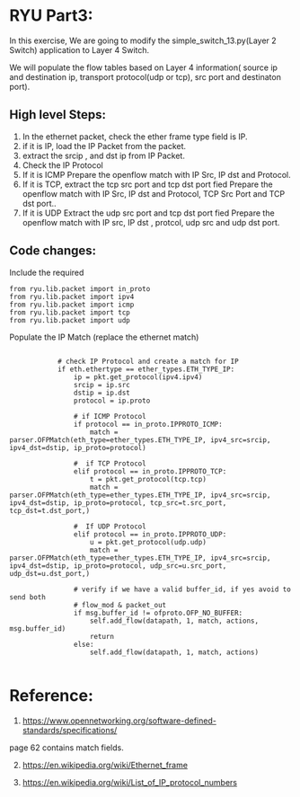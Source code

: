 RYU Part3:
=========

In this exercise, We are going to modify the simple_switch_13.py(Layer 2 Switch) application to Layer 4 Switch.

We will populate the flow tables based on Layer 4 information( source ip and destination ip, transport protocol(udp or tcp), src port and destinaton port).

## High level Steps:

1. In the ethernet packet, check the ether frame type field is IP.
2. if it is IP, load the IP Packet from the packet.
3. extract the srcip , and dst ip from IP Packet.
4. Check the IP Protocol 
5. If it is ICMP
   Prepare the openflow match with IP Src, IP dst and Protocol.
6. If it is TCP,
    extract the tcp src port  and tcp dst port fied
    Prepare the openflow match with IP Src, IP dst and Protocol, TCP Src Port and TCP dst port..
7. If it is UDP
	Extract the udp src port  and tcp dst port fied
    Prepare the openflow match  with IP src, IP dst , protcol, udp src and udp dst port.



## Code changes:


Include the required
```
from ryu.lib.packet import in_proto
from ryu.lib.packet import ipv4
from ryu.lib.packet import icmp
from ryu.lib.packet import tcp
from ryu.lib.packet import udp
```

Populate the IP Match (replace the ethernet match)

```

            # check IP Protocol and create a match for IP
            if eth.ethertype == ether_types.ETH_TYPE_IP:
                ip = pkt.get_protocol(ipv4.ipv4)
                srcip = ip.src
                dstip = ip.dst
                protocol = ip.proto
            
                # if ICMP Protocol
                if protocol == in_proto.IPPROTO_ICMP:
                    match = parser.OFPMatch(eth_type=ether_types.ETH_TYPE_IP, ipv4_src=srcip, ipv4_dst=dstip, ip_proto=protocol)
            
                #  if TCP Protocol
                elif protocol == in_proto.IPPROTO_TCP:
                    t = pkt.get_protocol(tcp.tcp)
                    match = parser.OFPMatch(eth_type=ether_types.ETH_TYPE_IP, ipv4_src=srcip, ipv4_dst=dstip, ip_proto=protocol, tcp_src=t.src_port, tcp_dst=t.dst_port,)
            
                #  If UDP Protocol 
                elif protocol == in_proto.IPPROTO_UDP:
                    u = pkt.get_protocol(udp.udp)
                    match = parser.OFPMatch(eth_type=ether_types.ETH_TYPE_IP, ipv4_src=srcip, ipv4_dst=dstip, ip_proto=protocol, udp_src=u.src_port, udp_dst=u.dst_port,)            

            	# verify if we have a valid buffer_id, if yes avoid to send both
            	# flow_mod & packet_out
            	if msg.buffer_id != ofproto.OFP_NO_BUFFER:
                	self.add_flow(datapath, 1, match, actions, msg.buffer_id)
                	return
            	else:
                	self.add_flow(datapath, 1, match, actions)


```


# Reference:

1. https://www.opennetworking.org/software-defined-standards/specifications/

page 62 contains match fields.

2. https://en.wikipedia.org/wiki/Ethernet_frame

3. https://en.wikipedia.org/wiki/List_of_IP_protocol_numbers